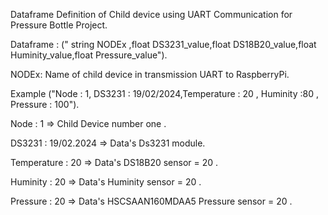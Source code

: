Dataframe Definition of Child device using UART Communication for Pressure Bottle Project.<br>

Dataframe : (" string NODEx ,float DS3231_value,float DS18B20_value,float Huminity_value,float Pressure_value").<br>

NODEx: Name of child device in transmission UART to RaspberryPi.<br>

Example  ("Node : 1, DS3231 : 19/02/2024,Temperature : 20 , Huminity :80 , Pressure : 100").<br>

Node : 1 => Child Device number one .<br>

DS3231 : 19/02.2024 => Data's Ds3231 module.<br>

Temperature : 20  => Data's DS18B20 sensor = 20 .<br>

Huminity : 20  => Data's Huminity sensor = 20 .<br>

Pressure : 20  =>  Data's HSCSAAN160MDAA5 Pressure sensor = 20 .<br>